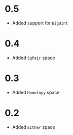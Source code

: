 # 0.5

- Added support for `BigUint`

# 0.4

- Added `SqPair` space

# 0.3

- Added `Homotopy` space

# 0.2

- Added `Either` space
